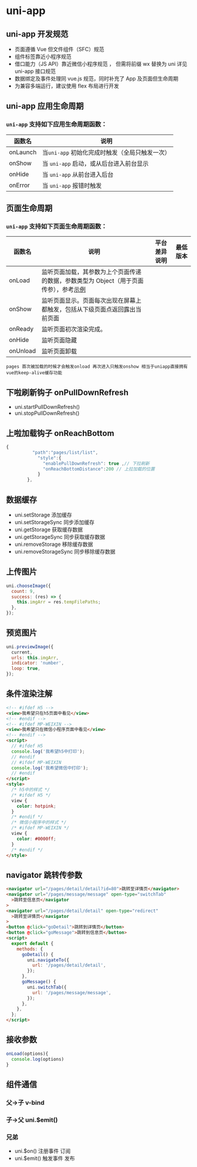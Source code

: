 # uni-app

## uni-app 开发规范

- 页面遵循 Vue 但文件组件（SFC）规范
- 组件标签靠近小程序规范
- 借口能力（JS API）靠近微信小程序规范 ， 但需将前缀 wx 替换为 uni 详见 uni-app 接口规范
- 数据绑定及事件处理同 vue.js 规范，同时补充了 App 及页面但生命周期
- 为兼容多端运行，建议使用 flex 布局进行开发

## uni-app 应用生命周期

### `uni-app` 支持如下应用生命周期函数：

| 函数名   | 说明                                           |
| -------- | ---------------------------------------------- |
| onLaunch | 当`uni-app` 初始化完成时触发（全局只触发一次） |
| onShow   | 当 `uni-app` 启动，或从后台进入前台显示        |
| onHide   | 当 `uni-app` 从前台进入后台                    |
| onError  | 当 `uni-app` 报错时触发                        |

## 页面生命周期

### `uni-app` 支持如下页面生命周期函数：

| 函数名   | 说明                                                                                                                                       | 平台差异说明 | 最低版本 |
| -------- | ------------------------------------------------------------------------------------------------------------------------------------------ | ------------ | -------- |
| onLoad   | 监听页面加载，其参数为上个页面传递的数据，参数类型为 Object（用于页面传参），参考[示例](https://uniapp.dcloud.io/api/router?id=navigateto) |              |          |
| onShow   | 监听页面显示。页面每次出现在屏幕上都触发，包括从下级页面点返回露出当前页面                                                                 |              |          |
| onReady  | 监听页面初次渲染完成。                                                                                                                     |              |          |
| onHide   | 监听页面隐藏                                                                                                                               |              |          |
| onUnload | 监听页面卸载                                                                                                                               |              |          |

`pages 首次被加载的时候才会触发onload 再次进入只触发onshow 相当于uniapp直接拥有vue的keep-alive缓存功能`

## 下啦刷新钩子 onPullDownRefresh

- uni.startPullDownRefresh()
- uni.stopPullDownRefresh()

## 上啦加载钩子 onReachBottom

```js
{
		  "path":"pages/list/list",
		    "style":{
		      "enablePullDownRefresh": true ,// 下拉刷新
			  "onReachBottomDistance":200 // 上拉加载的位置
		    }
		},
```

## 数据缓存

- uni.setStorage 添加缓存
- uni.setStorageSync 同步添加缓存
- uni.getStorage 获取缓存数据
- uni.getStorageSync 同步获取缓存数据
- uni.removeStorage 移除缓存数据
- uni.removeStorageSync 同步移除缓存数据

## 上传图片

```js
uni.chooseImage({
  count: 9,
  success: (res) => {
    this.imgArr = res.tempFilePaths;
  },
});
```

## 预览图片

```js
uni.previewImage({
  current,
  urls: this.imgArr,
  indicator: 'number',
  loop: true,
});
```

## 条件渲染注解

```html
<!-- #ifdef H5 -->
<view>我希望只在h5页面中看见</view>
<!-- #endif -->
<!-- #ifdef MP-WEIXIN -->
<view>我希望只在微信小程序页面中看见</view>
<!-- #endif -->
<script>
  // #ifdef H5
  console.log('我希望h5中打印');
  // #endif
  // #ifdef MP-WEIXIN
  console.log('我希望微信中打印');
  // #endif
</script>
<style>
  /* h5中的样式 */
  /* #ifdef H5 */
  view {
    color: hotpink;
  }
  /* #endif */
  /* 微信小程序中的样式 */
  /* #ifdef MP-WEIXIN */
  view {
    color: #0000ff;
  }
  /* #endif */
</style>
```

## navigator 跳转传参数

```html
<navigator url="/pages/detail/detail?id=80">跳转至详情页</navigator>
<navigator url="/pages/message/message" open-type="switchTab"
  >跳转至信息页</navigator
>
<navigator url="/pages/detail/detail" open-type="redirect"
  >跳转至详情页</navigator
>
<button @click="goDetail">跳转到详情页</button>
<button @click="goMessage">跳转到信息页</button>
<script>
  export default {
    methods: {
      goDetail() {
        uni.navigateTo({
          url: '/pages/detail/detail',
        });
      },
      goMessage() {
        uni.switchTab({
          url: '/pages/message/message',
        });
      },
    },
  };
</script>
```

## 接收参数

```js
onLoad(options){
  console.log(options)
}
```

## 组件通信

### 父->子 v-bind

### 子->父 uni.$emit()

### 兄弟

- uni.$on() 注册事件 订阅
- uni.$emit() 触发事件 发布
